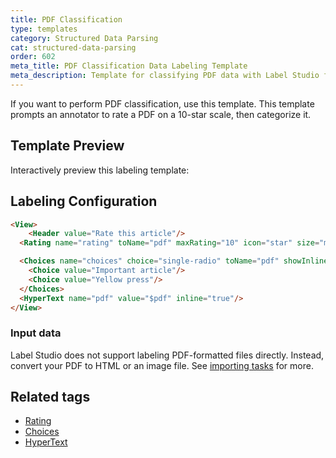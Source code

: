 ```yaml
---
title: PDF Classification
type: templates
category: Structured Data Parsing
cat: structured-data-parsing
order: 602
meta_title: PDF Classification Data Labeling Template
meta_description: Template for classifying PDF data with Label Studio for your machine learning and data science projects.
---
```


If you want to perform PDF classification, use this template. This template prompts an annotator to rate a PDF on a 10-star scale, then categorize it.

## Template Preview

Interactively preview this labeling template:

<div id="main-preview"></div>

## Labeling Configuration

```html
<View>
    <Header value="Rate this article"/>
  <Rating name="rating" toName="pdf" maxRating="10" icon="star" size="medium" />

  <Choices name="choices" choice="single-radio" toName="pdf" showInline="true">
    <Choice value="Important article"/>
    <Choice value="Yellow press"/>
  </Choices>
  <HyperText name="pdf" value="$pdf" inline="true"/>
</View>
```

### Input data

Label Studio does not support labeling PDF-formatted files directly. Instead, convert your PDF to HTML or an image file. See [importing tasks](/guide/tasks.html) for more.  

## Related tags
- [Rating](/tags/rating.html)
- [Choices](/tags/choices.html)
- [HyperText](/tags/hypertext.html)

